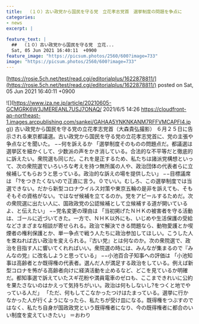 ```yaml
---
title:  （１０）古い政党から国民を守る党　立花孝志党首　選挙制度の問題を争点に  
categories:
- news
excerpt: |
  
feature_text: |
  ##  （１０）古い政党から国民を守る党　立花...
  Sat, 05 Jun 2021 16:40:11  +0900
feature_image: "https://picsum.photos/2560/600?image=733"
image: "https://picsum.photos/2560/600?image=733"
---
```


[https://rosie.5ch.net/test/read.cgi/editorialplus/1622878811/](https://rosie.5ch.net/test/read.cgi/editorialplus/1622878811/)
posted on Sat, 05 Jun 2021 16:40:11  +0900

<!--more-->

![](https://www.iza.ne.jp/article/20210605-GCMGRK6W3JMEREANL7USJ7ONAQ/ 2021/6/5 14:26 [https://cloudfront-ap-northeast-1.images.arcpublishing.com/sankei/GAHAA5YNKNKANM7RFFVMCAPFI4.jpg)](https://cloudfront-ap-northeast-1.images.arcpublishing.com/sankei/GAHAA5YNKNKANM7RFFVMCAPFI4.jpg)) 古い政党から国民を守る党の立花孝志党首（大森貴弘撮影） ６月２５日に告示される東京都議選。古い政党から国民を守る党の立花孝志党首に、党の主張や争点などを聞いた。 −−何を訴えるか 「選挙制度そのものの問題点だ。都議選は選挙区を細かくして、少数派の声をかき消している。合法的な不平等だと徹底的に訴えたい。衆院選も同じだ。これを是正するため、私たちは諸派党構想といって、次の衆院選でいろいろな考えを持つ無所属の人や、政治団体の代表者らに立候補してもらおうと思っている。政治的な訴えの場を提供したい」 −−目標議席は 「?をつきたくないので正直に言う。０でいい。むしろ、この選挙制度では当選できない。だから新型コロナウイルス対策や東京五輪の是非を訴えても、そもそもその資格がない。ではなぜ候補を立てるのか。党をアピールするためだ。次の衆院選に出たい人に、国政政党の公認候補として立候補する道が開いているよ、と伝えたい」 −−党名変更の理由は 「当初掲げたＮＨＫの被害者を守る活動は、ゴールに近づいてきた。一方で、ＮＨＫ以外にも、いじめや生活保護の受給などさまざまな相談が寄せられる。政治で解決できる問題なら、動物愛護とか喫煙者の権利保護とか、単一争点で戦う人たちに政治参加してほしい。こうした人を束ねれば古い政治を変えられる。『古い党』とは何なのか。次の衆院選で、政治を目指す人に響いてくれればいい。衆院選の時には、みんなが集まるので『みんなの党』に改名しようと思っている」 −−小池百合子知事への評価は 「小池知事は高齢者とか既得権の代表者。選んだ人が満足する政治をしている。例えば新型コロナを怖がる高齢者向けに経済活動を止めるなど、どこを見ているか明確だ。都知事選で訴えていたスギ花粉や満員電車のゼロも、ここまできれいに公約を果たさないのはかえって気持ちがいい。政治は何もしないし?をつくと地でやっている人だ」 「ただ、何もしてこなかったつけはたまっている。選挙に行かなかった人が行くようになったら、私たちが受け皿になる。既得権をつぶすのではなく、私たち自身が国政政党という既得権者になり、今の既得権者に都合のいい制度を変えていきたい」 ＝おわり
